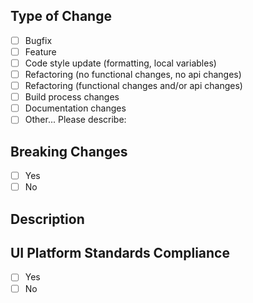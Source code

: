<!-- Please fill out all sections of this template before submitting your pull request. Incomplete sections may delay the review process. -->

## Type of Change
<!-- Please check at least one option below -->
- [ ] Bugfix
- [ ] Feature
- [ ] Code style update (formatting, local variables)
- [ ] Refactoring (no functional changes, no api changes)
- [ ] Refactoring (functional changes and/or api changes)
- [ ] Build process changes
- [ ] Documentation changes
- [ ] Other... Please describe:

## Breaking Changes
<!-- Please check one option below -->
- [ ] Yes
- [ ] No

## Description
<!-- Provide a detailed description of the changes. Include the context, motivation, and any relevant background information -->

## UI Platform Standards Compliance
<!-- Please check one option below -->
- [ ] Yes
- [ ] No